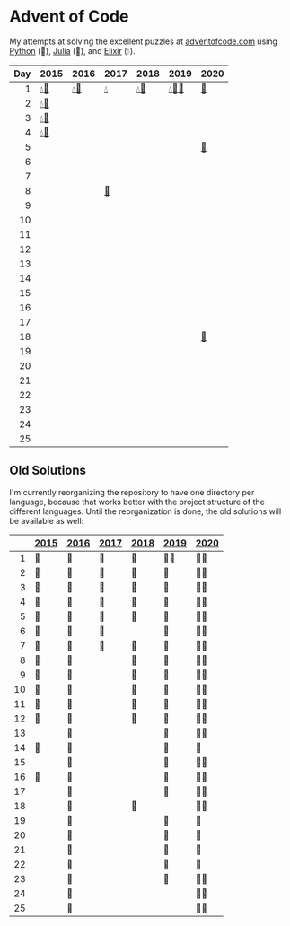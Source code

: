 # Advent of Code

My attempts at solving the excellent puzzles at [adventofcode.com](http://adventofcode.com/) using [Python](python/) (🐍), [Julia](julia/) (🎪), and [Elixir](elixir/) (💧).

|   Day | 2015                                                                                                                       | 2016                                                                                     | 2017                                            | 2018                                                                                 | 2019                                                                                                                                                                     | 2020                                 |
|------:|:---------------------------------------------------------------------------------------------------------------------------|:-----------------------------------------------------------------------------------------|:------------------------------------------------|:-------------------------------------------------------------------------------------|:-------------------------------------------------------------------------------------------------------------------------------------------------------------------------|:-------------------------------------|
|     1 | [💧](elixir/lib/2015/01_not_quite_lisp)[🐍](python/2015/01_not_quite_lisp)                                                 | [💧](elixir/lib/2016/01_no_time_for_a_taxicab)[🐍](python/2016/01_no_time_for_a_taxicab) | [💧](elixir/lib/2017/01_inverse_captcha)        | [💧](elixir/lib/2018/01_chronal_calibration)[🐍](python/2018/01_chronal_calibration) | [💧](elixir/lib/2019/01_the_tyranny_of_the_rocket_equation)[🎪](julia/2019/01_the_tyranny_of_the_rocket_equation)[🐍](python/2019/01_the_tyranny_of_the_rocket_equation) | [🐍](python/2020/01_report_repair)   |
|     2 | [💧](elixir/lib/2015/02_i_was_told_there_would_be_no_math)[🐍](python/2015/02_i_was_told_there_would_be_no_math)           |                                                                                          |                                                 |                                                                                      |                                                                                                                                                                          |                                      |
|     3 | [💧](elixir/lib/2015/03_perfectly_spherical_houses_in_a_vacuum)[🐍](python/2015/03_perfectly_spherical_houses_in_a_vacuum) |                                                                                          |                                                 |                                                                                      |                                                                                                                                                                          |                                      |
|     4 | [💧](elixir/lib/2015/04_the_ideal_stocking_stuffer)[🐍](python/2015/04_the_ideal_stocking_stuffer)                         |                                                                                          |                                                 |                                                                                      |                                                                                                                                                                          |                                      |
|     5 |                                                                                                                            |                                                                                          |                                                 |                                                                                      |                                                                                                                                                                          | [🐍](python/2020/05_binary_boarding) |
|     6 |                                                                                                                            |                                                                                          |                                                 |                                                                                      |                                                                                                                                                                          |                                      |
|     7 |                                                                                                                            |                                                                                          |                                                 |                                                                                      |                                                                                                                                                                          |                                      |
|     8 |                                                                                                                            |                                                                                          | [🐍](python/2017/08_i_heard_you_like_registers) |                                                                                      |                                                                                                                                                                          |                                      |
|     9 |                                                                                                                            |                                                                                          |                                                 |                                                                                      |                                                                                                                                                                          |                                      |
|    10 |                                                                                                                            |                                                                                          |                                                 |                                                                                      |                                                                                                                                                                          |                                      |
|    11 |                                                                                                                            |                                                                                          |                                                 |                                                                                      |                                                                                                                                                                          |                                      |
|    12 |                                                                                                                            |                                                                                          |                                                 |                                                                                      |                                                                                                                                                                          |                                      |
|    13 |                                                                                                                            |                                                                                          |                                                 |                                                                                      |                                                                                                                                                                          |                                      |
|    14 |                                                                                                                            |                                                                                          |                                                 |                                                                                      |                                                                                                                                                                          |                                      |
|    15 |                                                                                                                            |                                                                                          |                                                 |                                                                                      |                                                                                                                                                                          |                                      |
|    16 |                                                                                                                            |                                                                                          |                                                 |                                                                                      |                                                                                                                                                                          |                                      |
|    17 |                                                                                                                            |                                                                                          |                                                 |                                                                                      |                                                                                                                                                                          |                                      |
|    18 |                                                                                                                            |                                                                                          |                                                 |                                                                                      |                                                                                                                                                                          | [🐍](python/2020/18_operation_order) |
|    19 |                                                                                                                            |                                                                                          |                                                 |                                                                                      |                                                                                                                                                                          |                                      |
|    20 |                                                                                                                            |                                                                                          |                                                 |                                                                                      |                                                                                                                                                                          |                                      |
|    21 |                                                                                                                            |                                                                                          |                                                 |                                                                                      |                                                                                                                                                                          |                                      |
|    22 |                                                                                                                            |                                                                                          |                                                 |                                                                                      |                                                                                                                                                                          |                                      |
|    23 |                                                                                                                            |                                                                                          |                                                 |                                                                                      |                                                                                                                                                                          |                                      |
|    24 |                                                                                                                            |                                                                                          |                                                 |                                                                                      |                                                                                                                                                                          |                                      |
|    25 |                                                                                                                            |                                                                                          |                                                 |                                                                                      |                                                                                                                                                                          |                                      |

## Old Solutions

I'm currently reorganizing the repository to have one directory per language, because that works better with the project structure of the different languages. Until the reorganization is done, the old solutions will be available as well:

|      | [2015](2015/) | [2016](2016/) | [2017](2017/) | [2018](2018/) | [2019](2019/) | [2020](2020/) |
| ---: | ------------- | ------------- | ------------- | ------------- | ------------- | ------------- |
|    1 | 🐍             | 🐍             | 🐍             | 🐍             | 🐍🎪            | 🐍🎪            |
|    2 | 🐍             | 🐍             | 🐍             | 🐍             | 🐍             | 🐍🎪            |
|    3 | 🐍             | 🐍             | 🐍             | 🐍             | 🐍             | 🐍🎪            |
|    4 | 🐍             | 🐍             | 🐍             | 🐍             | 🐍             | 🐍🎪            |
|    5 | 🐍             | 🐍             | 🐍             | 🐍             | 🐍             | 🐍🎪            |
|    6 | 🐍             | 🐍             | 🐍             |               | 🐍             | 🐍🎪            |
|    7 | 🐍             | 🐍             | 🐍             | 🐍             | 🐍             | 🐍🎪            |
|    8 | 🐍             | 🐍             |               | 🐍             | 🐍             | 🐍🎪            |
|    9 | 🐍             | 🐍             |               | 🐍             | 🐍             | 🐍🎪            |
|   10 | 🐍             | 🐍             |               | 🐍             | 🐍             | 🐍🎪            |
|   11 | 🐍             | 🐍             |               | 🐍             | 🐍             | 🐍🎪            |
|   12 | 🐍             | 🐍             |               | 🐍             | 🐍             | 🐍🎪            |
|   13 |               | 🐍             |               |               | 🐍             | 🐍🎪            |
|   14 | 🎪             | 🐍             |               |               | 🐍             | 🐍             |
|   15 |               | 🐍             |               |               | 🐍             | 🐍🎪            |
|   16 | 🎪             | 🐍             |               |               | 🐍             | 🐍🎪            |
|   17 |               | 🐍             |               |               | 🐍             | 🐍🎪            |
|   18 |               | 🐍             |               | 🐍             |               | 🐍🎪            |
|   19 |               | 🐍             |               |               | 🐍             | 🐍             |
|   20 |               | 🐍             |               |               | 🐍             | 🎪             |
|   21 |               | 🐍             |               |               | 🐍             | 🎪             |
|   22 |               | 🐍             |               |               | 🐍             | 🎪             |
|   23 |               | 🐍             |               |               | 🐍             | 🐍🎪            |
|   24 |               | 🐍             |               |               |               | 🐍🎪            |
|   25 |               | 🐍             |               |               |               | 🐍🎪            |
